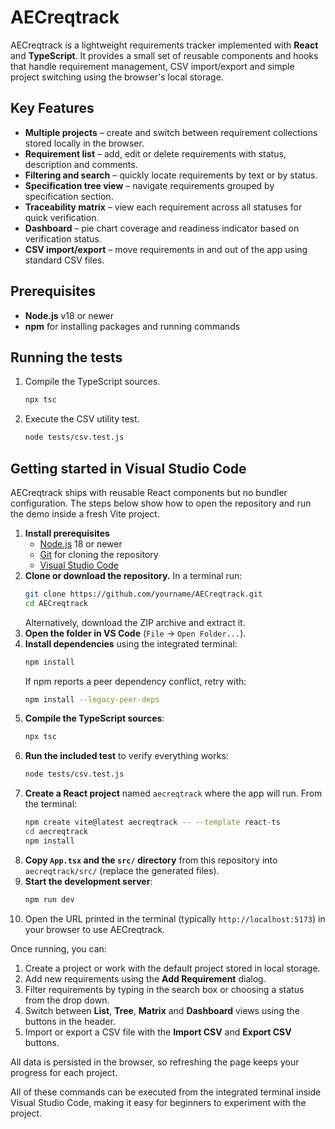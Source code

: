 # AECreqtrack

AECreqtrack is a lightweight requirements tracker implemented with **React** and **TypeScript**. It provides a small set of reusable components and hooks that handle requirement management, CSV import/export and simple project switching using the browser's local storage.

## Key Features

- **Multiple projects** – create and switch between requirement collections stored locally in the browser.
- **Requirement list** – add, edit or delete requirements with status, description and comments.
- **Filtering and search** – quickly locate requirements by text or by status.
- **Specification tree view** – navigate requirements grouped by specification section.
- **Traceability matrix** – view each requirement across all statuses for quick verification.
- **Dashboard** – pie chart coverage and readiness indicator based on verification status.
- **CSV import/export** – move requirements in and out of the app using standard CSV files.

## Prerequisites

- **Node.js** v18 or newer
- **npm** for installing packages and running commands

## Running the tests

1. Compile the TypeScript sources.
   ```bash
   npx tsc
   ```
2. Execute the CSV utility test.
   ```bash
   node tests/csv.test.js
   ```

## Getting started in Visual Studio Code

AECreqtrack ships with reusable React components but no bundler
configuration. The steps below show how to open the repository and run the demo
inside a fresh Vite project.

1. **Install prerequisites**
   - [Node.js](https://nodejs.org/) 18 or newer
   - [Git](https://git-scm.com/) for cloning the repository
   - [Visual Studio Code](https://code.visualstudio.com/)
2. **Clone or download the repository.** In a terminal run:
   ```bash
   git clone https://github.com/yourname/AECreqtrack.git
   cd AECreqtrack
   ```
   Alternatively, download the ZIP archive and extract it.
3. **Open the folder in VS Code** (`File` → `Open Folder...`).
4. **Install dependencies** using the integrated terminal:
   ```bash
   npm install
   ```
   If npm reports a peer dependency conflict, retry with:
   ```bash
   npm install --legacy-peer-deps
   ```
5. **Compile the TypeScript sources**:
   ```bash
   npx tsc
   ```
6. **Run the included test** to verify everything works:
   ```bash
   node tests/csv.test.js
   ```
7. **Create a React project** named `aecreqtrack` where the app will run. From the terminal:
   ```bash
   npm create vite@latest aecreqtrack -- --template react-ts
   cd aecreqtrack
   npm install
   ```
8. **Copy `App.tsx` and the `src/` directory** from this repository into
   `aecreqtrack/src/` (replace the generated files).
9. **Start the development server**:
   ```bash
   npm run dev
   ```
10. Open the URL printed in the terminal (typically
    `http://localhost:5173`) in your browser to use AECreqtrack.

Once running, you can:

1. Create a project or work with the default project stored in local storage.
2. Add new requirements using the **Add Requirement** dialog.
3. Filter requirements by typing in the search box or choosing a status from the drop down.
4. Switch between **List**, **Tree**, **Matrix** and **Dashboard** views using the buttons in the header.
5. Import or export a CSV file with the **Import CSV** and **Export CSV** buttons.

All data is persisted in the browser, so refreshing the page keeps your progress for each project.

All of these commands can be executed from the integrated terminal inside Visual
Studio Code, making it easy for beginners to experiment with the project.
